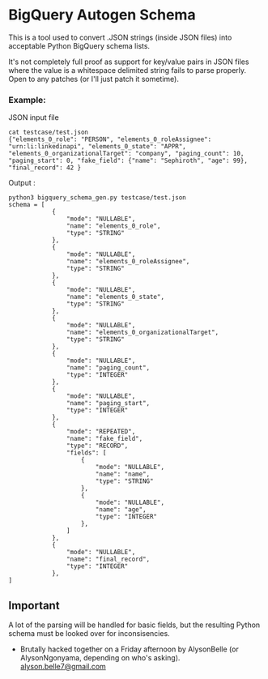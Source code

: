 
# BigQuery Autogen Schema

This is a tool used to convert .JSON strings (inside JSON files) into acceptable Python BigQuery schema lists.

It's not completely full proof as support for key/value pairs in JSON files where the value is a whitespace delimited string fails to parse properly. Open to any patches (or I'll just patch it sometime).

### Example:
JSON input file
```
cat testcase/test.json
{"elements_0_role": "PERSON", "elements_0_roleAssignee": "urn:li:linkedinapi", "elements_0_state": "APPR", "elements_0_organizationalTarget": "company", "paging_count": 10, "paging_start": 0, "fake_field": {"name": "Sephiroth", "age": 99}, "final_record": 42 }
```
Output :
```
python3 bigquery_schema_gen.py testcase/test.json
schema = [
            {
                "mode": "NULLABLE",
                "name": "elements_0_role",
                "type": "STRING"
            },
            {
                "mode": "NULLABLE",
                "name": "elements_0_roleAssignee",
                "type": "STRING"
            },
            {
                "mode": "NULLABLE",
                "name": "elements_0_state",
                "type": "STRING"
            },
            {
                "mode": "NULLABLE",
                "name": "elements_0_organizationalTarget",
                "type": "STRING"
            },
            {
                "mode": "NULLABLE",
                "name": "paging_count",
                "type": "INTEGER"
            },
            {
                "mode": "NULLABLE",
                "name": "paging_start",
                "type": "INTEGER"
            },
            {
                "mode": "REPEATED",
                "name": "fake_field",
                "type": "RECORD",
                "fields": [
                    {
                        "mode": "NULLABLE",
                        "name": "name",
                        "type": "STRING"
                    },
                    {
                        "mode": "NULLABLE",
                        "name": "age",
                        "type": "INTEGER"
                    },
                ]
            },
            {
                "mode": "NULLABLE",
                "name": "final_record",
                "type": "INTEGER"
            },
]
```
## Important
A lot of the parsing will be handled for basic fields, but the resulting Python schema must be looked over for inconsisencies.


- Brutally hacked together on a Friday afternoon by AlysonBelle (or AlysonNgonyama, depending on who's asking).
alyson.belle7@gmail.com
